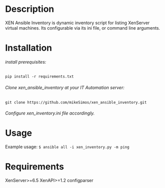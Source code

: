 # Description
XEN Ansible Inventory is dynamic inventory script for listing XenServer
virtual machines. Its configurable via its ini file, or command line 
arguments.

# Installation

###### install prerequisites:
``
pip install -r requirements.txt
``

###### Clone xen_ansible_inventory at your IT Automation server:
``git clone https://github.com/mikeSimos/xen_ansible_inventory.git``

###### Configure xen_inventory.ini file accordingly.
#

# Usage
Example usage:
``
$ ansible all -i xen_inventory.py -m ping
``

# Requirements
XenServer>=6.5
XenAPI>=1.2
configparser